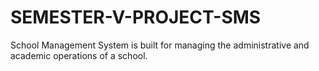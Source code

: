# SEMESTER-V-PROJECT-SMS
School Management System is built for managing the administrative and academic operations of a school.
